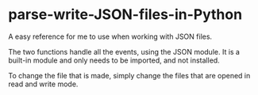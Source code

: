 # parse-write-JSON-files-in-Python
A easy reference for me to use when working with JSON files.


The two functions handle all the events, using the JSON module. It is a built-in module and only needs to be imported, and not installed.


To change the file that is made, simply change the files that are opened in read and write mode.

